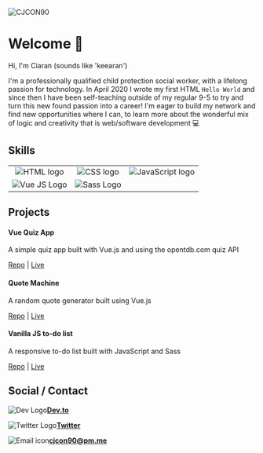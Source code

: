 ![CJCON90](https://res.cloudinary.com/cjcon90/image/upload/v1598902655/github_readme/github_cover_ai5g6d.png)

# Welcome :wave:

Hi, I'm Ciaran (sounds like 'keearan')

I'm a professionally qualified child protection social worker, with a lifelong passion for technology. In April 2020 I wrote my first HTML `Hello World` and since then I have been self-teaching outside of my regular 9-5 to try and turn this new found passion into a career! I'm eager to build my network and find new opportunities where I can, to learn more about the wonderful mix of logic and creativity that is web/software development  :computer:

## Skills

<table width="500px" style="text-align: center">
         <tr>
            <td><img src="https://res.cloudinary.com/cjcon90/image/upload/v1598903862/github_readme/html_bslgow.png" alt="HTML logo" /></td>
            <td><img src="https://res.cloudinary.com/cjcon90/image/upload/v1598903862/github_readme/css_nijmid.png" alt="CSS logo" /></td>
            <td><img src="https://res.cloudinary.com/cjcon90/image/upload/v1598903862/github_readme/js_lurznj.png" alt="JavaScript logo" /></td>
         </tr>
         <tr>
            <td><img src="https://res.cloudinary.com/cjcon90/image/upload/v1598904554/github_readme/vue_qykigh.png" alt="Vue JS Logo" /></td>
            <td><img src="https://res.cloudinary.com/cjcon90/image/upload/v1598903862/github_readme/sass_nkffqh.png" alt="Sass Logo" /></td>
         </tr>
      </table>



## Projects

#### Vue Quiz App

A simple quiz app built with Vue.js and using the opentdb.com quiz API

[Repo](https://github.com/cjcon90/vue-quiz-app) | [Live](https://cjcon90.github.io/vue-quiz-app/)

#### Quote Machine

A random quote generator built using Vue.js

[Repo](https://github.com/cjcon90/quote-machine-vuejs) | [Live](https://cjcon90.github.io/quote-machine-vuejs/)


#### Vanilla JS to-do list

A responsive to-do list built with JavaScript and Sass

[Repo](https://github.com/cjcon90/vanillaJS_todo_list) | [Live](https://cjcon90.github.io/vanillaJS_todo_list/)



## Social / Contact

![Dev Logo](https://res.cloudinary.com/cjcon90/image/upload/v1598914894/github_readme/dev_ieciqz.png)**[Dev.to](https://dev.to/cjcon90)**

![Twitter Logo](https://res.cloudinary.com/cjcon90/image/upload/v1598914894/github_readme/twitter_gmbzoo.png)**[Twitter](https://twitter.com/cjcon90)**

![Email icon](https://res.cloudinary.com/cjcon90/image/upload/v1598914894/github_readme/email_sctosf.png)**[cjcon90@pm.me](mailto:cjcon90@pm.me)**






<!--
**cjcon90/cjcon90** is a ✨ _special_ ✨ repository because its `README.md` (this file) appears on your GitHub profile.

Here are some ideas to get you started:

- 🔭 I’m currently working on ...
- 🌱 I’m currently learning ...
- 👯 I’m looking to collaborate on ...
- 🤔 I’m looking for help with ...
- 💬 Ask me about ...
- 📫 How to reach me: ...
- 😄 Pronouns: ...
- ⚡ Fun fact: ...
-->
